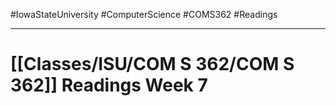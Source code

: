 #IowaStateUniversity
#ComputerScience 
#COMS362 
#Readings


---

# [[Classes/ISU/COM S 362/COM S 362]] Readings Week 7